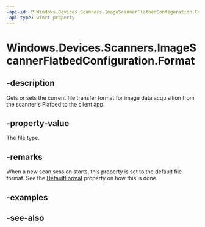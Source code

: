 ----api-id: P:Windows.Devices.Scanners.ImageScannerFlatbedConfiguration.Format
-api-type: winrt property
---<!-- Property syntaxpublic Windows.Devices.Scanners.ImageScannerFormat Format { get;  set; }--># Windows.Devices.Scanners.ImageScannerFlatbedConfiguration.Format## -descriptionGets or sets the current file transfer format for image data acquisition from the scanner's Flatbed to the client app.## -property-valueThe file type.## -remarksWhen a new scan session starts, this property is set to the default file format. See the [DefaultFormat](imagescannerflatbedconfiguration_defaultformat.md) property on how this is done.## -examples## -see-also